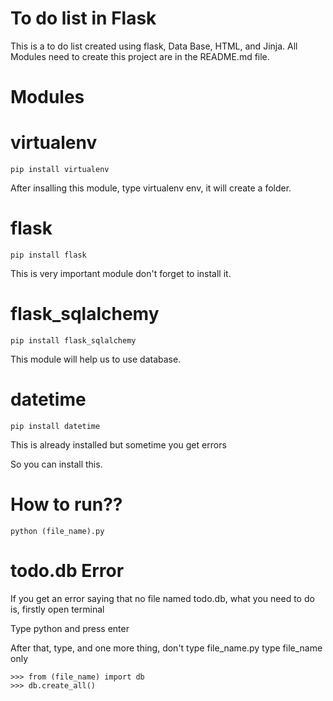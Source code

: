 # To do list in Flask
This is a to do list created using flask, Data Base, HTML, and Jinja. All Modules need to create this project are in the README.md file.

# Modules
# virtualenv

```
pip install virtualenv
```

After insalling this module, type virtualenv env, it will create a folder.

# flask

```
pip install flask
```

This is very important module don't forget to install it.

# flask_sqlalchemy

```
pip install flask_sqlalchemy
```

This module will help us to use database.

# datetime

```
pip install datetime
```

This is already installed but sometime you get errors

So you can install this.

# How to run??

```
python (file_name).py
```

# todo.db Error

If you get an error saying that no file named todo.db, what you need to do is, firstly open terminal

Type python and press enter

After that, type, and one more thing, don't type file_name.py type file_name only

```
>>> from (file_name) import db
>>> db.create_all()
```
